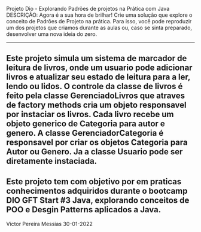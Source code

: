 Projeto Dio - Explorando Padrões de projetos na Prática com Java
DESCRIÇÃO:
Agora é a sua hora de brilhar! Crie uma solução que explore o conceito de Padrões de Projeto na prática. Para isso, você pode reproduzir um dos projetos que criamos durante as aulas ou, caso se sinta preparado, desenvolver uma nova ideia do zero.

-------------------------------------------------------
Este projeto simula um sistema de marcador de leitura de livros, onde um usuario pode adicionar livros e atualizar seu estado de leitura para a ler, lendo ou lidos. O controle da classe de livros é feito pela classe GerenciadoLivros que atraves de factory methods cria um objeto responsavel por instaciar os livros. Cada livro recebe um objeto generico de Categoria para autor e genero. A classe GerenciadorCategoria é responsavel por criar os objetos Categoria para Autor ou Genero. Ja a classe Usuario pode ser diretamente instaciada.
-------------------------------------------------------
 Este projeto tem com objetivo por em praticas conhecimentos adquiridos durante o bootcamp DIO GFT Start #3 Java, explorando conceitos de POO e Desgin Patterns aplicados a Java.
-------------------------------------------------------

 Victor Pereira Messias
 30-01-2022